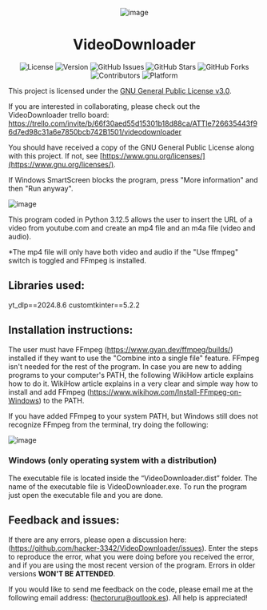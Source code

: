 <!-- markdownlint-disable-next-line -->
<p align="center">
  <img src="https://github.com/user-attachments/assets/8c362492-15a1-42e9-9f03-df7f98eb431f" alt="image" />
</p>

<h1 align="center">VideoDownloader</h1>

<div align="center">

![License](https://img.shields.io/github/license/hacker-3342/VideoDownloader)
![Version](https://img.shields.io/github/v/release/hacker-3342/VideoDownloader)
![GitHub Issues](https://img.shields.io/github/issues/hacker-3342/VideoDownloader)
![GitHub Stars](https://img.shields.io/github/stars/hacker-3342/VideoDownloader?style=social)
![GitHub Forks](https://img.shields.io/github/forks/hacker-3342/VideoDownloader?style=social)
![Contributors](https://img.shields.io/github/contributors/hacker-3342/VideoDownloader)
![Platform](https://img.shields.io/badge/platform-windows-brightgreen)

</div>

This project is licensed under the [GNU General Public License v3.0](LICENSE).

If you are interested in collaborating, please check out the VideoDownloader trello board: https://trello.com/invite/b/66f30aed55d15301b18d88ca/ATTIe726635443f96d7ed98c31a6e7850bcb742B1501/videodownloader

You should have received a copy of the GNU General Public License along with this project. If not, see [https://www.gnu.org/licenses/](https://www.gnu.org/licenses/).

If Windows SmartScreen blocks the program, press "More information" and then "Run anyway".

![image](https://github.com/user-attachments/assets/8890bb64-dff0-4783-8d38-cb20c042426c)

This program coded in Python 3.12.5 allows the user to insert the URL of a video from youtube.com and create an mp4 file and an m4a file (video and audio).

*The mp4 file will only have both video and audio if the "Use ffmpeg" switch is toggled and FFmpeg is installed.

## Libraries used:

yt_dlp==2024.8.6
customtkinter==5.2.2

## Installation instructions:

The user must have FFmpeg (https://www.gyan.dev/ffmpeg/builds/) installed if they want to use the "Combine into a single file" feature. FFmpeg isn't needed for the rest of the program. In case you are new to adding programs to your computer's PATH, the following WikiHow article explains how to do it. 
WikiHow article explains in a very clear and simple way how to install and add FFmpeg (https://www.wikihow.com/Install-FFmpeg-on-Windows) to the PATH.

If you have added FFmpeg to your system PATH, but Windows still does not recognize FFmpeg from the terminal, try doing the following:

![image](https://github.com/user-attachments/assets/45b4a3f9-1796-4961-b580-89a0e3011fd2)

### Windows (only operating system with a distribution)

The executable file is located inside the “VideoDownloader.dist” folder. The name of the executable file is VideoDownloader.exe. To run the program just open the executable file and you are done.

## Feedback and issues:

If there are any errors, please open a discussion here: (https://github.com/hacker-3342/VideoDownloader/issues). Enter the steps to reproduce the error, what you were doing before you received the error, and if you are using the most recent version of the program. Errors in older versions **WON'T BE ATTENDED**.

If you would like to send me feedback on the code, please email me at the following email address: (hectoruru@outlook.es). All help is appreciated!
